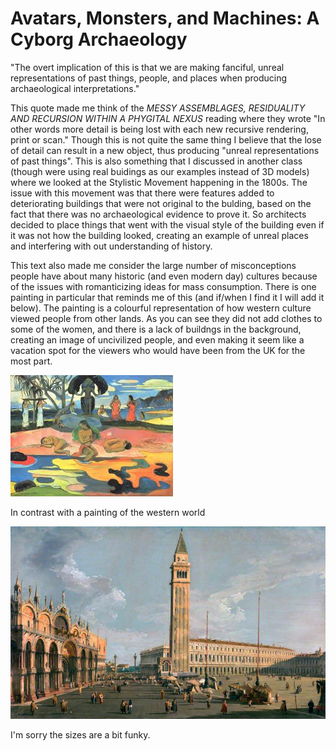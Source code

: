 # Avatars, Monsters, and Machines: A Cyborg Archaeology
  
  "The overt implication of this is that we are making fanciful, unreal representations of past things, people, and places when producing archaeological interpretations." 
  
  This quote made me think of the *MESSY ASSEMBLAGES, RESIDUALITY AND RECURSION WITHIN A PHYGITAL NEXUS* reading where they wrote "In other words more detail is being lost with each new recursive rendering, print or scan." Though this is not quite the same thing I believe that the lose of detail can result in a new object, thus producing "unreal representations of past things". This is also something that I discussed in another class (though were using real buidings as our examples instead of 3D models) where we looked at the Stylistic Movement happening in the 1800s. The issue with this movement was that there were features added to deteriorating buildings that were not original to the bulding, based on the fact that there was no archaeological evidence to prove it. So architects decided to place things that went with the visual style of the building even if it was not how the building looked, creating an example of unreal places and interfering with out understanding of history.
  
  This text also made me consider the large number of misconceptions people have about many historic (and even modern day) cultures because of the issues with romanticizing ideas for mass consumption. There is one painting in particular that reminds me of this (and if/when I find it I will add it below). The painting is a colourful representation of how western culture viewed people from other lands. As you can see they did not add clothes to some of the women, and there is a lack of buildngs in the background, creating an image of uncivilized people, and even making it seem like a vacation spot for the viewers who would have been from the UK for the most part.  
  
  ![Image](tahiti.jpg)
  
  In contrast with a painting of the western world
  
  ![Image](western-world.jpg)
  
  I'm sorry the sizes are a bit funky.
  
  
